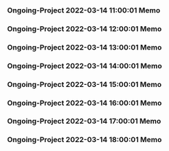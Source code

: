 ### Ongoing-Project 2022-03-14 11:00:01 Memo
### Ongoing-Project 2022-03-14 12:00:01 Memo
### Ongoing-Project 2022-03-14 13:00:01 Memo
### Ongoing-Project 2022-03-14 14:00:01 Memo
### Ongoing-Project 2022-03-14 15:00:01 Memo
### Ongoing-Project 2022-03-14 16:00:01 Memo
### Ongoing-Project 2022-03-14 17:00:01 Memo
### Ongoing-Project 2022-03-14 18:00:01 Memo

